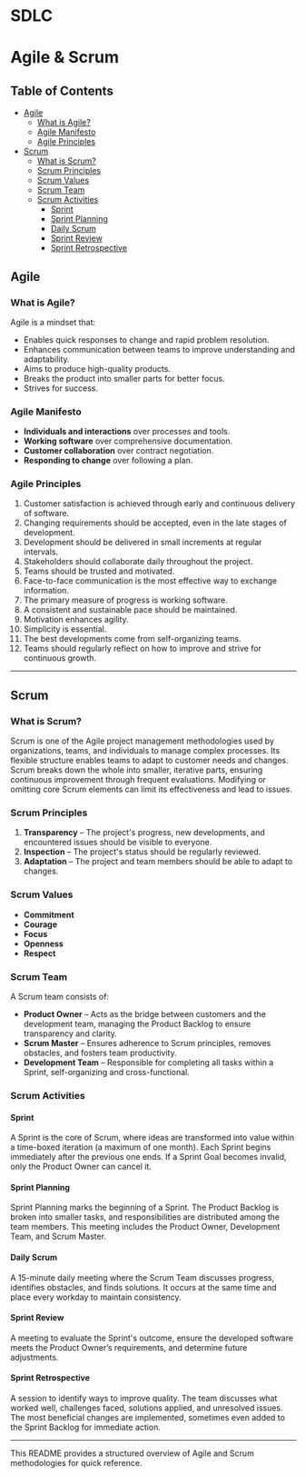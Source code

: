 # SDLC

# Agile & Scrum

## Table of Contents
- [Agile](#agile)
  - [What is Agile?](#what-is-agile)
  - [Agile Manifesto](#agile-manifesto)
  - [Agile Principles](#agile-principles)
- [Scrum](#scrum)
  - [What is Scrum?](#what-is-scrum)
  - [Scrum Principles](#scrum-principles)
  - [Scrum Values](#scrum-values)
  - [Scrum Team](#scrum-team)
  - [Scrum Activities](#scrum-activities)
    - [Sprint](#sprint)
    - [Sprint Planning](#sprint-planning)
    - [Daily Scrum](#daily-scrum)
    - [Sprint Review](#sprint-review)
    - [Sprint Retrospective](#sprint-retrospective)

## Agile

### What is Agile?
Agile is a mindset that:

- Enables quick responses to change and rapid problem resolution.
- Enhances communication between teams to improve understanding and adaptability.
- Aims to produce high-quality products.
- Breaks the product into smaller parts for better focus.
- Strives for success.

### Agile Manifesto
- **Individuals and interactions** over processes and tools.
- **Working software** over comprehensive documentation.
- **Customer collaboration** over contract negotiation.
- **Responding to change** over following a plan.

### Agile Principles
1. Customer satisfaction is achieved through early and continuous delivery of software.
2. Changing requirements should be accepted, even in the late stages of development.
3. Development should be delivered in small increments at regular intervals.
4. Stakeholders should collaborate daily throughout the project.
5. Teams should be trusted and motivated.
6. Face-to-face communication is the most effective way to exchange information.
7. The primary measure of progress is working software.
8. A consistent and sustainable pace should be maintained.
9. Motivation enhances agility.
10. Simplicity is essential.
11. The best developments come from self-organizing teams.
12. Teams should regularly reflect on how to improve and strive for continuous growth.

---

## Scrum

### What is Scrum?
Scrum is one of the Agile project management methodologies used by organizations, teams, and individuals to manage complex processes. Its flexible structure enables teams to adapt to customer needs and changes. Scrum breaks down the whole into smaller, iterative parts, ensuring continuous improvement through frequent evaluations. Modifying or omitting core Scrum elements can limit its effectiveness and lead to issues.

### Scrum Principles
1. **Transparency** – The project's progress, new developments, and encountered issues should be visible to everyone.
2. **Inspection** – The project's status should be regularly reviewed.
3. **Adaptation** – The project and team members should be able to adapt to changes.

### Scrum Values
- **Commitment**
- **Courage**
- **Focus**
- **Openness**
- **Respect**

### Scrum Team
A Scrum team consists of:

- **Product Owner** – Acts as the bridge between customers and the development team, managing the Product Backlog to ensure transparency and clarity.
- **Scrum Master** – Ensures adherence to Scrum principles, removes obstacles, and fosters team productivity.
- **Development Team** – Responsible for completing all tasks within a Sprint, self-organizing and cross-functional.

### Scrum Activities

#### Sprint
A Sprint is the core of Scrum, where ideas are transformed into value within a time-boxed iteration (a maximum of one month). Each Sprint begins immediately after the previous one ends. If a Sprint Goal becomes invalid, only the Product Owner can cancel it.

#### Sprint Planning
Sprint Planning marks the beginning of a Sprint. The Product Backlog is broken into smaller tasks, and responsibilities are distributed among the team members. This meeting includes the Product Owner, Development Team, and Scrum Master.

#### Daily Scrum
A 15-minute daily meeting where the Scrum Team discusses progress, identifies obstacles, and finds solutions. It occurs at the same time and place every workday to maintain consistency.

#### Sprint Review
A meeting to evaluate the Sprint's outcome, ensure the developed software meets the Product Owner’s requirements, and determine future adjustments.

#### Sprint Retrospective
A session to identify ways to improve quality. The team discusses what worked well, challenges faced, solutions applied, and unresolved issues. The most beneficial changes are implemented, sometimes even added to the Sprint Backlog for immediate action.

---

This README provides a structured overview of Agile and Scrum methodologies for quick reference.

